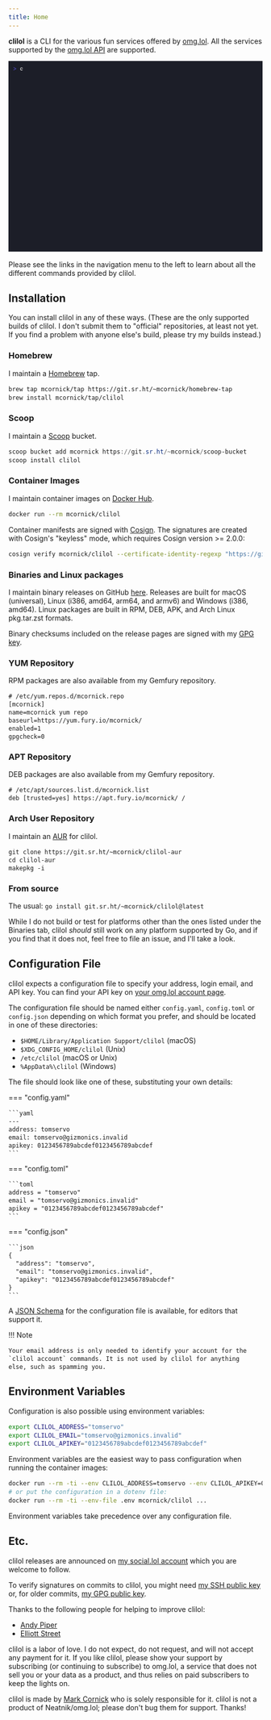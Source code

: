 ```yaml
---
title: Home
---
```

__clilol__ is a CLI for the various fun services offered by
[omg.lol](https://omg.lol/). All the services supported by the [omg.lol
API](https://api.omg.lol) are supported.

![Screenshot](clilol.gif "Screenshot")

Please see the links in the navigation menu to the left to learn about
all the different commands provided by clilol.

## Installation

You can install clilol in any of these ways. (These are the only
supported builds of clilol. I don't submit them to "official"
repositories, at least not yet. If you find a problem with anyone else's
build, please try my builds instead.)

### Homebrew

I maintain a [Homebrew](https://brew.sh/) tap.

```bash
brew tap mcornick/tap https://git.sr.ht/~mcornick/homebrew-tap
brew install mcornick/tap/clilol
```

### Scoop

I maintain a [Scoop](https://scoop.sh/) bucket.

```powershell
scoop bucket add mcornick https://git.sr.ht/~mcornick/scoop-bucket
scoop install clilol
```

### Container Images

I maintain container images on
[Docker Hub](https://hub.docker.com/repository/docker/mcornick/clilol).

```bash
docker run --rm mcornick/clilol
```

Container manifests are signed with
[Cosign](https://docs.sigstore.dev/cosign/overview/). The signatures are
created with Cosign's "keyless" mode, which requires Cosign version >=
2.0.0:

```bash
cosign verify mcornick/clilol --certificate-identity-regexp "https://git.sr.ht/~mcornick/clilol.*" --certificate-oidc-issuer "https://token.actionshubusercontent.com"
```

### Binaries and Linux packages

I maintain binary releases on GitHub
[here](https://github.com/mcornick/clilol/releases). Releases are built
for macOS (universal), Linux (i386, amd64, arm64, and armv6) and Windows
(i386, amd64). Linux packages are built in RPM, DEB, APK, and Arch Linux
pkg.tar.zst formats.

Binary checksums included on the release pages are signed with my [GPG
key](https://meta.sr.ht/~mcornick.pgp).

### YUM Repository

RPM packages are also available from my Gemfury repository.

```
# /etc/yum.repos.d/mcornick.repo
[mcornick]
name=mcornick yum repo
baseurl=https://yum.fury.io/mcornick/
enabled=1
gpgcheck=0
```

### APT Repository

DEB packages are also available from my Gemfury repository.

```
# /etc/apt/sources.list.d/mcornick.list
deb [trusted=yes] https://apt.fury.io/mcornick/ /
```

### Arch User Repository

I maintain an
[AUR](https://wiki.archlinux.org/title/Arch_User_Repository) for clilol.

```
git clone https://git.sr.ht/~mcornick/clilol-aur
cd clilol-aur
makepkg -i
```

### From source

The usual: `go install git.sr.ht/~mcornick/clilol@latest`

While I do not build or test for platforms other than the ones listed
under the Binaries tab, clilol _should_ still work on any platform
supported by Go, and if you find that it does not, feel free to file an
issue, and I'll take a look.

## Configuration File

clilol expects a configuration file to specify your address, login
email, and API key. You can find your API key on [your omg.lol account
page](https://home.omg.lol/account).

The configuration file should be named either `config.yaml`,
`config.toml` or `config.json` depending on which format you prefer, and
should be located in one of these directories:

- `$HOME/Library/Application Support/clilol` (macOS)
- `$XDG_CONFIG_HOME/clilol` (Unix)
- `/etc/clilol` (macOS or Unix)
- `%AppData%\clilol` (Windows)

The file should look like one of these, substituting your own details:

=== "config.yaml"

    ```yaml
    ---
    address: tomservo
    email: tomservo@gizmonics.invalid
    apikey: 0123456789abcdef0123456789abcdef
    ```

=== "config.toml"

    ```toml
    address = "tomservo"
    email = "tomservo@gizmonics.invalid"
    apikey = "0123456789abcdef0123456789abcdef"
    ```

=== "config.json"

    ```json
    {
      "address": "tomservo",
      "email": "tomservo@gizmonics.invalid",
      "apikey": "0123456789abcdef0123456789abcdef"
    }
    ```
A [JSON Schema](config.schema.json) for the configuration file is
available, for editors that support it.

!!! Note

    Your email address is only needed to identify your account for the
    `clilol account` commands. It is not used by clilol for anything
    else, such as spamming you.

## Environment Variables

Configuration is also possible using environment variables:

```sh
export CLILOL_ADDRESS="tomservo"
export CLILOL_EMAIL="tomservo@gizmonics.invalid"
export CLILOL_APIKEY="0123456789abcdef0123456789abcdef"
```

Environment variables are the easiest way to pass configuration when
running the container images:

```bash
docker run --rm -ti --env CLILOL_ADDRESS=tomservo --env CLILOL_APIKEY=0123456789abcdef0123456789abcdef --env CLILOL_EMAIL=tomservo@gizmonics.invalid mcornick/clilol ...
# or put the configuration in a dotenv file:
docker run --rm -ti --env-file .env mcornick/clilol ...
```

Environment variables take precedence over any configuration file.

## Etc.

clilol releases are announced on [my social.lol
account](https://social.lol/@mcornick) which you are welcome to follow.

To verify signatures on commits to clilol, you might need [my SSH public
key](https://meta.sr.ht/~mcornick.keys) or, for older commits, [my GPG
public key](https://meta.sr.ht/~mcornick.pgp).

Thanks to the following people for helping to improve clilol:

- [Andy Piper](https://github.com/andypiper)
- [Elliott Street](https://github.com/ejstreet)

clilol is a labor of love. I do not expect, do not request, and will not
accept any payment for it. If you like clilol, please show your support
by subscribing (or continuing to subscribe) to omg.lol, a service that
does not sell you or your data as a product, and thus relies on paid
subscribers to keep the lights on.

clilol is made by [Mark Cornick](https://mcornick.omg.lol) who is solely
responsible for it. clilol is not a product of Neatnik/omg.lol; please
don't bug them for support. Thanks!
